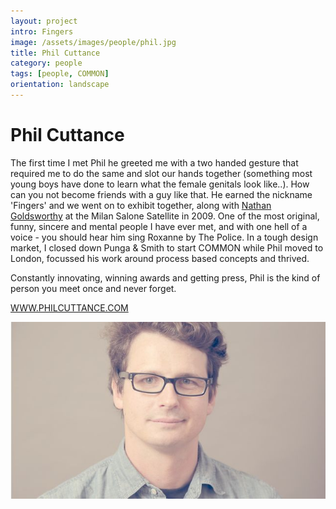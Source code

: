 ```yaml
---
layout: project
intro: Fingers 
image: /assets/images/people/phil.jpg
title: Phil Cuttance
category: people
tags: [people, COMMON]
orientation: landscape
---
```


# Phil Cuttance

The first time I met Phil he greeted me with a two handed gesture that required me to do the same and slot our hands together (something most young boys have done to learn what the female genitals look like..). 
How can you not become friends with a guy like that. He earned the nickname 'Fingers' and we went on to exhibit together, along with <a href="http://www.goldsworthystudio.com/" target="_blank">Nathan Goldsworthy</a> at the Milan Salone Satellite in 2009.
One of the most original, funny, sincere and mental people I have ever met, and with one hell of a voice - you should hear him sing Roxanne by The Police. In a tough design market, I closed down Punga & Smith to start COMMON while Phil moved to London, focussed his work around process based concepts and thrived. 

Constantly innovating, winning awards and getting press, Phil is the kind of person you meet once and never forget. 

<a href="http://www.philcuttance.com/" target="_blank">WWW.PHILCUTTANCE.COM</a>

![](/assets/images/people/phil.jpg)

